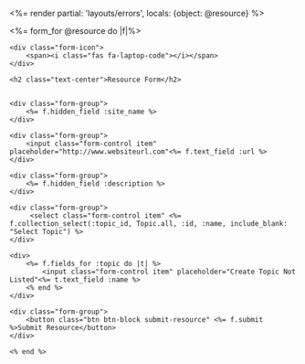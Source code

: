 <%= render partial: 'layouts/errors', locals: {object: @resource} %>

 <div class="resource-form">
    <%= form_for @resource do |f|%>
    
    <div class="form-icon">
        <span><i class="fas fa-laptop-code"></i></span>
    </div>

    <h2 class="text-center">Resource Form</h2>
   

    <div class="form-group">
        <%= f.hidden_field :site_name %>
    </div> 

    <div class="form-group">
        <input class="form-control item" placeholder="http://www.websiteurl.com"<%= f.text_field :url %> 
    </div>

    <div class="form-group">
        <%= f.hidden_field :description %>
    </div>

    <div class="form-group">
         <select class="form-control item" <%= f.collection_select(:topic_id, Topic.all, :id, :name, include_blank: "Select Topic") %> 
    </div>

    <div>
        <%= f.fields_for :topic do |t| %>
            <input class="form-control item" placeholder="Create Topic Not Listed"<%= t.text_field :name %>
        <% end %>
    </div>

    <div class="form-group">
        <button class="btn btn-block submit-resource" <%= f.submit %>Submit Resource</button>
    </div>

    <% end %>
</div>